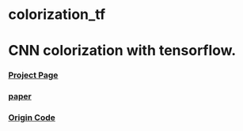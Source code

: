 # colorization_tf
# CNN colorization with tensorflow.

### [Project Page](https://richzhang.github.io/ideepcolor/)
### [paper](https://arxiv.org/abs/1705.02999)
### [Origin Code](https://github.com/junyanz/interactive-deep-colorization)
